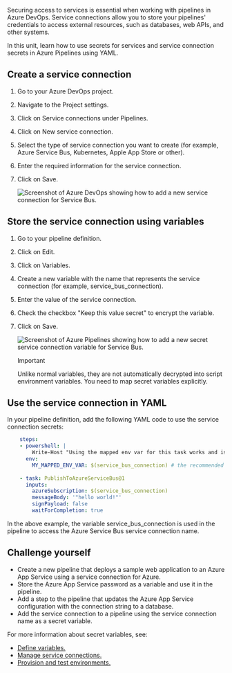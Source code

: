 Securing access to services is essential when working with pipelines in Azure DevOps. Service connections allow you to store your pipelines' credentials to access external resources, such as databases, web APIs, and other systems. 

In this unit, learn how to use secrets for services and service connection secrets in Azure Pipelines using YAML.

## Create a service connection

1. Go to your Azure DevOps project.
2. Navigate to the Project settings.
3. Click on Service connections under Pipelines.
4. Click on New service connection.
5. Select the type of service connection you want to create (for example, Azure Service Bus, Kubernetes, Apple App Store or other).
6. Enter the required information for the service connection.
7. Click on Save.

    ![Screenshot of Azure DevOps showing how to add a new service connection for Service Bus.](../media/new-service-connection-bus.png)

## Store the service connection using variables

1. Go to your pipeline definition.
2. Click on Edit.
3. Click on Variables.
4. Create a new variable with the name that represents the service connection (for example, service_bus_connection).
5. Enter the value of the service connection.
6. Check the checkbox "Keep this value secret" to encrypt the variable.
7. Click on Save.

    ![Screenshot of Azure Pipelines showing how to add a new secret service connection variable for Service Bus.](../media/new-variable-service-bus-secret.png)

    > [!IMPORTANT]
    > Unlike normal variables, they are not automatically decrypted into script environment variables. You need to map secret variables explicitly.

## Use the service connection in YAML

In your pipeline definition, add the following YAML code to use the service connection secrets:

```YAML
    steps:
    - powershell: |
        Write-Host "Using the mapped env var for this task works and is recommended: $env:MY_MAPPED_ENV_VAR"
      env:
        MY_MAPPED_ENV_VAR: $(service_bus_connection) # the recommended way to map to an env variable
    
    - task: PublishToAzureServiceBus@1
      inputs:
        azureSubscription: $(service_bus_connection)
        messageBody: '"hello world!"'
        signPayload: false
        waitForCompletion: true

```

In the above example, the variable service_bus_connection is used in the pipeline to access the Azure Service Bus service connection name.

## Challenge yourself

- Create a new pipeline that deploys a sample web application to an Azure App Service using a service connection for Azure.
- Store the Azure App Service password as a variable and use it in the pipeline.
- Add a step to the pipeline that updates the Azure App Service configuration with the connection string to a database.
- Add the service connection to a pipeline using the service connection name as a secret variable.

For more information about secret variables, see:

- [Define variables.](/azure/devops/pipelines/process/variables/)
- [Manage service connections.](/azure/devops/pipelines/library/service-endpoints/)
- [Provision and test environments.](/training/modules/configure-provision-environments/)
